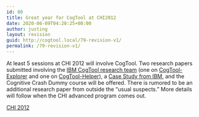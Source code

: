 ```yaml
---
id: 80
title: Great year for CogTool at CHI2012
date: 2020-06-09T04:20:25+00:00
author: justing
layout: revision
guid: http://cogtool.local/79-revision-v1/
permalink: /79-revision-v1/
---
```

At least 5 sessions at CHI 2012 will involve CogTool. Two research papers submitted involving the [IBM CogTool research team](http://web.archive.org/web/20120516131041/http://researcher.ibm.com/view_project.php?id=2238) (one on [CogTool-Explorer](http://web.archive.org/web/20120516131041/http://cogtool.hcii.cs.cmu.edu/publications/cogtool-explorer) and one on [CogTool-Helper](http://web.archive.org/web/20120516131041/http://cogtool.hcii.cs.cmu.edu/publications/cogtool-helper)), a [Case Study from IBM](http://web.archive.org/web/20120516131041/http://cogtool.hcii.cs.cmu.edu/publications/collaborative-cogtool), and the Cognitive Crash Dummy course will be offered. There is rumored to be an additional research paper from outside the &#8220;usual suspects.&#8221; More details will follow when the CHI advanced program comes out.

<a rel="noreferrer noopener" href="http://web.archive.org/web/20120516131041/http://chi2012.acm.org/" target="_blank">CHI 2012</a>